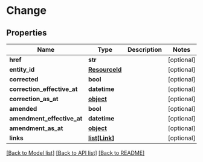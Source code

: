 # Change

## Properties
Name | Type | Description | Notes
------------ | ------------- | ------------- | -------------
**href** | **str** |  | [optional] 
**entity_id** | [**ResourceId**](ResourceId.md) |  | [optional] 
**corrected** | **bool** |  | [optional] 
**correction_effective_at** | **datetime** |  | [optional] 
**correction_as_at** | [**object**](.md) |  | [optional] 
**amended** | **bool** |  | [optional] 
**amendment_effective_at** | **datetime** |  | [optional] 
**amendment_as_at** | [**object**](.md) |  | [optional] 
**links** | [**list[Link]**](Link.md) |  | [optional] 

[[Back to Model list]](../README.md#documentation-for-models) [[Back to API list]](../README.md#documentation-for-api-endpoints) [[Back to README]](../README.md)


